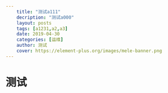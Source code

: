 ```yaml
--- 
    title: "测试a111"
    decription: "测试a000"
    layout: posts
    tags: [a1231,a2,a3]
    date: 2019-04-30
    categories: [运维]
    author: 测试
    cover: https://element-plus.org/images/mele-banner.png
--- 
```


# 测试